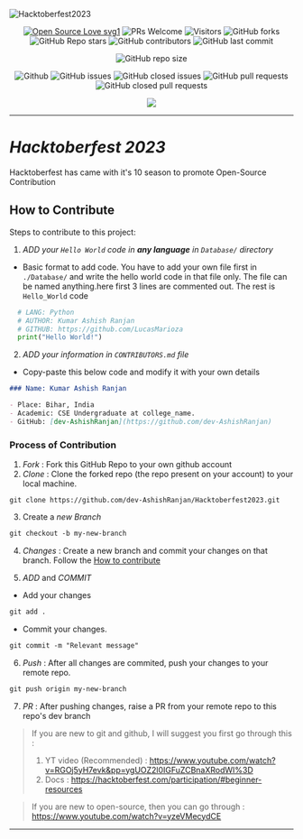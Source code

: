![Hacktoberfest2023](https://socialify.git.ci/dev-AshishRanjan/Hacktoberfest2023/image?description=1&font=KoHo&forks=1&issues=1&language=1&owner=1&pulls=1&stargazers=1&theme=Auto)

<div align="center">
 <p>
   
[![Open Source Love svg1](https://badges.frapsoft.com/os/v1/open-source.svg?v=103)](https://github.com/ellerbrock/open-source-badges/)
![PRs Welcome](https://img.shields.io/badge/PRs-welcome-brightgreen.svg?style=flat)
![Visitors](https://api.visitorbadge.io/api/visitors?path=dev-AshishRanjan%2FHacktoberfest2023%20&countColor=%23263759&style=flat)
![GitHub forks](https://img.shields.io/github/forks/dev-AshishRanjan/Hacktoberfest2023)
![GitHub Repo stars](https://img.shields.io/github/stars/dev-AshishRanjan/Hacktoberfest2023)
![GitHub contributors](https://img.shields.io/github/contributors/dev-AshishRanjan/Hacktoberfest2023)
![GitHub last commit](https://img.shields.io/github/last-commit/dev-AshishRanjan/Hacktoberfest2023)
  
![GitHub repo size](https://img.shields.io/github/repo-size/dev-AshishRanjan/Hacktoberfest2023)

![Github](https://img.shields.io/github/license/dev-AshishRanjan/Hacktoberfest2023)
![GitHub issues](https://img.shields.io/github/issues/dev-AshishRanjan/Hacktoberfest2023)
![GitHub closed issues](https://img.shields.io/github/issues-closed-raw/dev-AshishRanjan/Hacktoberfest2023)
![GitHub pull requests](https://img.shields.io/github/issues-pr/dev-AshishRanjan/Hacktoberfest2023)
![GitHub closed pull requests](https://img.shields.io/github/issues-pr-closed/dev-AshishRanjan/Hacktoberfest2023)

 </p>
</div>

<p align="center">
  <img align="center" src="https://readme-typing-svg.herokuapp.com?color=%23${textVal}&lines=+👋🏻+Welcome+to+Hacktoberfest2023+👋🏻;👨🏻‍💻+Lets+Build+Together+👩🏻‍💻;💡+Get+Your+First+Pull+Request+💡;🙏🏻+Thanks+for+Contributing+🙏🏻"
 <img src= 'https://capsule-render.vercel.app/api?type=rect&color=gradient&height=2.5'/>
</p>

---

# **_Hacktoberfest 2023_**

Hacktoberfest has came with it's 10 season to promote Open-Source Contribution

## How to Contribute

Steps to contribute to this project:

1. _ADD your `Hello World` code in **any language** in `Database/` directory_

- Basic format to add code. You have to add your own file first in `./Database/` and write the hello world code in that file only. The file can be named anything.here first 3 lines are commented out. The rest is `Hello_World` code

```py
  # LANG: Python
  # AUTHOR: Kumar Ashish Ranjan
  # GITHUB: https://github.com/LucasMarioza
  print("Hello World!")
```

2. _ADD your information in `CONTRIBUTORS.md` file_

- Copy-paste this below code and modify it with your own details

```markdown
### Name: Kumar Ashish Ranjan

- Place: Bihar, India
- Academic: CSE Undergraduate at college_name.
- GitHub: [dev-AshishRanjan](https://github.com/dev-AshishRanjan)
```

### Process of Contribution

1. _Fork_ : Fork this GitHub Repo to your own github account
2. _Clone_ : Clone the forked repo (the repo present on your account) to your local machine.

```terminal
git clone https://github.com/dev-AshishRanjan/Hacktoberfest2023.git
```

3. Create a _new Branch_

```markdown
git checkout -b my-new-branch
```

4. _Changes_ : Create a new branch and commit your changes on that branch. Follow the [How to contribute](./CONTRIBUTING.md)

5. _ADD_ and _COMMIT_

- Add your changes

```markdown
git add .
```

- Commit your changes.

```markdown
git commit -m "Relevant message"
```

6. _Push_ : After all changes are commited, push your changes to your remote repo.

```markdown
git push origin my-new-branch
```

7. _PR_ : After pushing changes, raise a PR from your remote repo to this repo's dev branch

> If you are new to git and github, I will suggest you first go through this :
>
> 1. YT video (Recommended) : https://www.youtube.com/watch?v=RGOj5yH7evk&pp=ygUOZ2l0IGFuZCBnaXRodWI%3D
> 2. Docs : https://hacktoberfest.com/participation/#beginner-resources

> If you are new to open-source, then you can go through : https://www.youtube.com/watch?v=yzeVMecydCE

---

